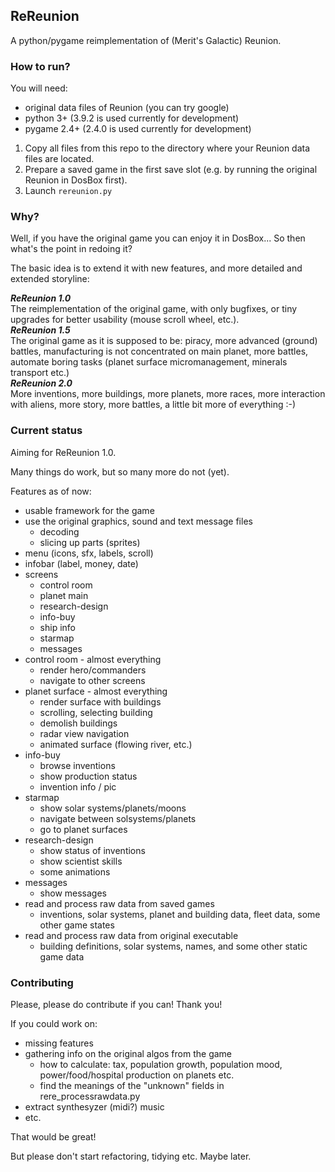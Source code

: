 ## ReReunion

A python/pygame reimplementation of (Merit's Galactic) Reunion.

### How to run?

You will need:
 - original data files of Reunion (you can try google)
 - python 3+ (3.9.2 is used currently for development) 
 - pygame 2.4+ (2.4.0 is used currently for development)

1. Copy all files from this repo to the directory where your Reunion data files are located.
2. Prepare a saved game in the first save slot (e.g. by running the original Reunion in DosBox first).
3. Launch `rereunion.py`

### Why?

Well, if you have the original game you can enjoy it in DosBox... So then what's the point in redoing it?

The basic idea is to extend it with new features, and more detailed and extended storyline:

***ReReunion 1.0***  
The reimplementation of the original game, with only bugfixes, or tiny upgrades for better usability (mouse scroll wheel, etc.).  
***ReReunion 1.5***  
The original game as it is supposed to be: piracy, more advanced (ground) battles, manufacturing is not concentrated on main planet, more battles, automate boring tasks (planet surface micromanagement, minerals transport etc.)  
***ReReunion 2.0***  
More inventions, more buildings, more planets, more races, more interaction with aliens, more story, more battles, a little bit more of everything :-)  

### Current status

Aiming for ReReunion 1.0.

Many things do work, but so many more do not (yet).

Features as of now:  
 - usable framework for the game
 - use the original graphics, sound and text message files
   - decoding
   - slicing up parts (sprites)
 - menu (icons, sfx, labels, scroll)
 - infobar (label, money, date)
 - screens
   - control room
   - planet main
   - research-design
   - info-buy
   - ship info
   - starmap
   - messages
 - control room - almost everything
   - render hero/commanders
   - navigate to other screens
 - planet surface - almost everything
   - render surface with buildings
   - scrolling, selecting building
   - demolish buildings
   - radar view navigation
   - animated surface (flowing river, etc.)
 - info-buy
   - browse inventions
   - show production status
   - invention info / pic
 - starmap
   - show solar systems/planets/moons
   - navigate between solsystems/planets
   - go to planet surfaces
 - research-design
   - show status of inventions
   - show scientist skills
   - some animations
 - messages
   - show messages
 - read and process raw data from saved games
   - inventions, solar systems, planet and building data, fleet data, some other game states
 - read and process raw data from original executable
   - building definitions, solar systems, names, and some other static game data

### Contributing

Please, please do contribute if you can! Thank you!

If you could work on:
 - missing features
 - gathering info on the original algos from the game
   - how to calculate: tax, population growth, population mood, power/food/hospital production on planets etc.
   - find the meanings of the "unknown" fields in rere_processrawdata.py
 - extract synthesyzer (midi?) music
 - etc.

That would be great!

But please don't start refactoring, tidying etc. Maybe later.
